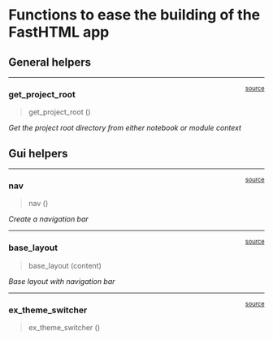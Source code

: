 # Functions to ease the building of the FastHTML app


<!-- WARNING: THIS FILE WAS AUTOGENERATED! DO NOT EDIT! -->

## General helpers

------------------------------------------------------------------------

<a
href="https://github.com/Hopsakee/keybindings_fps/blob/main/keybindings_fps/helpers.py#L14"
target="_blank" style="float:right; font-size:smaller">source</a>

### get_project_root

>  get_project_root ()

*Get the project root directory from either notebook or module context*

## Gui helpers

------------------------------------------------------------------------

<a
href="https://github.com/Hopsakee/keybindings_fps/blob/main/keybindings_fps/helpers.py#L33"
target="_blank" style="float:right; font-size:smaller">source</a>

### nav

>  nav ()

*Create a navigation bar*

------------------------------------------------------------------------

<a
href="https://github.com/Hopsakee/keybindings_fps/blob/main/keybindings_fps/helpers.py#L45"
target="_blank" style="float:right; font-size:smaller">source</a>

### base_layout

>  base_layout (content)

*Base layout with navigation bar*

------------------------------------------------------------------------

<a
href="https://github.com/Hopsakee/keybindings_fps/blob/main/keybindings_fps/helpers.py#L50"
target="_blank" style="float:right; font-size:smaller">source</a>

### ex_theme_switcher

>  ex_theme_switcher ()

